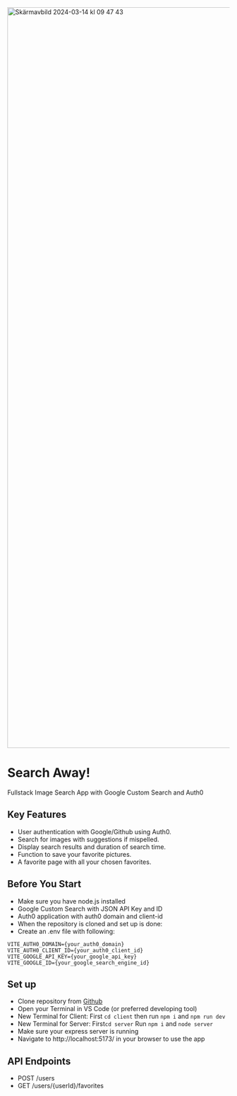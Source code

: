 <img width="1675" alt="Skärmavbild 2024-03-14 kl  09 47 43" src="https://github.com/billiswruce/imgsearch/assets/98770226/e5e40a7a-5b0e-4841-916f-a0b630838746">

# Search Away!

Fullstack Image Search App with Google Custom Search and Auth0

## Key Features

- User authentication with Google/Github using Auth0.
- Search for images with suggestions if mispelled.
- Display search results and duration of search time.
- Function to save your favorite pictures.
- A favorite page with all your chosen favorites.

## Before You Start

- Make sure you have node.js installed
- Google Custom Search with JSON API Key and ID 
- Auth0 application with auth0 domain and client-id
- When the repository is cloned and set up is done:
- Create an .env file with following: 
```plaintext
VITE_AUTH0_DOMAIN={your_auth0_domain}
VITE_AUTH0_CLIENT_ID={your_auth0_client_id}
VITE_GOOGLE_API_KEY={your_google_api_key}
VITE_GOOGLE_ID={your_google_search_engine_id}
```

## Set up
- Clone repository from [Github](https://github.com/billiswruce/imagesearchapp/)
- Open your Terminal in VS Code (or preferred developing tool)
- New Terminal for Client: First `cd client` then run `npm i` and `npm run dev`
- New Terminal for Server: First`cd server` Run `npm i` and `node server`
- Make sure your express server is running 
- Navigate to http://localhost:5173/ in your browser to use the app

## API Endpoints

- POST /users
- GET /users/{userId}/favorites

